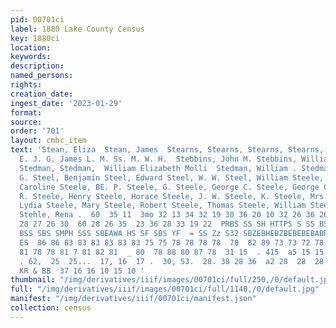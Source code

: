 ```yaml
---
pid: 00701ci
label: 1880 Lake County Census
key: 1880ci
location: 
keywords: 
description: 
named_persons: 
rights: 
creation_date: 
ingest_date: '2023-01-29'
format: 
source: 
order: '701'
layout: cmhc_item
text: 'Stean, Eliza  Stean, James  Stearns, Stearns, Stearns, Stearns, Stearns, Stearns,  A.
  E. J. G. James L. M. Ss. M. W. H.  Stebbins, John M. Stebbins, William  Stebens,
  Stedman, Stedman,  William Elizabeth Molli  Stedman, William . Stedman, William
  G. Steel, Benjamin Steel, Edward Steel, W. W. Steel, William Steele, A. J. Steele,
  Caroline Steele, BE. P. Steele, G. Steele, George C. Steele, George C. Steele, George
  R. Steele, Henry Steele, Horace Steele, J. W. Steele, K. Steele, Mrs. Lucy P. Steele,
  Lydia Steele, Mary Steele, Robert Steele, Thomas Steele, William Steeple, George
  Stehle, Rena .  60  35 11  3mo 32 13 34 32 19 30 36 20 10 32 26 36 26 35 23 22 24
  28 27 26 30  60 28 26 35  23 36 28 33 19 22  PRBS SS SH HTTPS S SS BS BSSSBSB SSMS
  BSS SBS SMPH SSS SBEAWA HS SF SBS YF  = SS Zz S32 SBZEBHEBZBEBEBEBABRABABABAAABABABRABZATAZBABZBTBABAEZ
  ES  86 86 83 83 83 83 83 83 75 75 78 78 78 78  78  82 89 73 73 72 78  _ 85  81 87
  81 78 78 81 7 81 82 81  _ 80  78 88 80 87 78  31 15  . 415  a5 15 15. 15  32 . 25
  . 62,  25  25...  17, 16  17 .  30, 53.  28. 38 28 36  a2 28  28  28  . D2  24  51,  Bw
  KR & BB  37 16 16 10 15 10 '
thumbnail: "/img/derivatives/iiif/images/00701ci/full/250,/0/default.jpg"
full: "/img/derivatives/iiif/images/00701ci/full/1140,/0/default.jpg"
manifest: "/img/derivatives/iiif/00701ci/manifest.json"
collection: census
---
```

